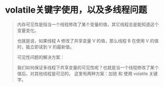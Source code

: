 # volatile关键字使用，以及多线程问题

> 内存可见性是指当一个线程修改了某个变量的值，其它线程总是能知道这个变量变化。
> 
> 也就是说，如果线程 A 修改了共享变量 V 的值，那么线程 B 在使用 V 的值时，能立即读到 V 的最新值。
> 
> 可见性问题的解决方案：
> 
> 我们如何保证多线程下共享变量的可见性呢？也就是当一个线程修改了某个值后，对其他线程是可见的。
> 这里有两种方案：加锁 和 使用 volatile 关键字。
